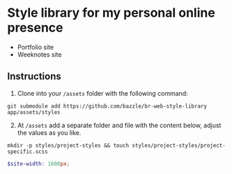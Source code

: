 # Style library for my personal online presence

* Portfolio site
* Weeknotes site

## Instructions

1. Clone into your `/assets` folder with the following command:

`git submodule add https://github.com/bazzle/br-web-style-library app/assets/styles`

2. At `/assets` add a separate folder and file with the content below, adjust the values as you like.

`mkdir -p styles/project-styles && touch styles/project-styles/project-specific.scss`


```scss
$site-width: 1600px;
```
